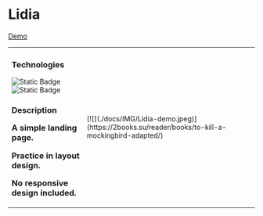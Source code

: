 # Lidia
[Demo](https://pvlchupryna.github.io/Lidia/)

<table>
    <tr>
        <td valign="top" style="vertical-align: top;">
            <h3>Technologies</h3>
            <p>
              <img alt="Static Badge" src="https://img.shields.io/badge/HTML-%23E34F26?style=for-the-        badge&logo=html5&logoColor=white&logoSize=auto">
              <img alt="Static Badge" src="https://img.shields.io/badge/CSS3-%231572B6?style=for-the-badge&logo=css3&logoColor=white&logoSize=auto">
            </p>
            <h3>Description</р>
            <div>
                <p>A simple landing page.</p>
                <p>Practice in layout design.</p>
                <p>No responsive design included.</p>
            </div>
        </td>
        <td style="margin-left: 200px;">
            [![](./docs/IMG/Lidia-demo.jpeg)](https://2books.su/reader/books/to-kill-a-mockingbird-adapted/)
<!--             <img style="margin-left: 300px;" width="200" src="./docs/IMG/Lidia-demo.jpeg" alt="demo"> -->
        </td>
    </tr>
</table>

